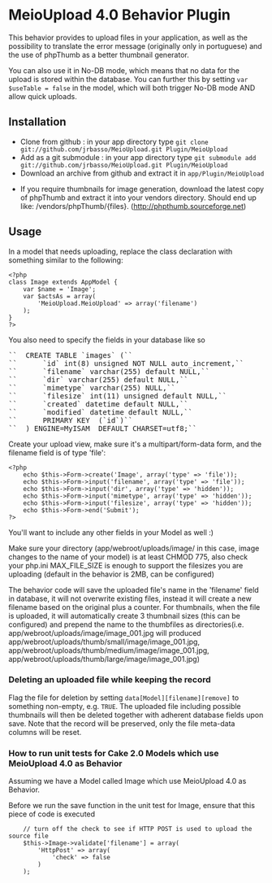 # MeioUpload 4.0 Behavior Plugin

This behavior provides to upload files in your application, as well as the possibility to translate the error message (originally only in portuguese) and the use of phpThumb as a better thumbnail generator.

You can also use it in No-DB mode, which means that no data for the upload is stored within the database. You can further this by setting `var $useTable = false` in the model, which will both trigger No-DB mode AND allow quick uploads.


## Installation
- Clone from github : in your app directory type `git clone git://github.com/jrbasso/MeioUpload.git Plugin/MeioUpload`
- Add as a git submodule : in your app directory type `git submodule add git://github.com/jrbasso/MeioUpload.git Plugin/MeioUpload`
- Download an archive from github and extract it in `app/Plugin/MeioUpload`

* If you require thumbnails for image generation, download the latest copy of phpThumb and extract it into your vendors directory. Should end up like: /vendors/phpThumb/{files}. (http://phpthumb.sourceforge.net)

## Usage
In a model that needs uploading, replace the class declaration with something similar to the following:

	<?php
	class Image extends AppModel {
		var $name = 'Image';
		var $actsAs = array(
			'MeioUpload.MeioUpload' => array('filename')
		);
	}
	?>

You also need to specify the fields in your database like so
<pre>
``	CREATE TABLE `images` (``
``		`id` int(8) unsigned NOT NULL auto_increment,``
``		`filename` varchar(255) default NULL,``
``		`dir` varchar(255) default NULL,``
``		`mimetype` varchar(255) NULL,``
``		`filesize` int(11) unsigned default NULL,``
``		`created` datetime default NULL,``
``		`modified` datetime default NULL,``
``		PRIMARY KEY  (`id`)``
``	) ENGINE=MyISAM  DEFAULT CHARSET=utf8;``
</pre>

Create your upload view, make sure it's a multipart/form-data form, and the filename field is of type 'file':

	<?php
		echo $this->Form->create('Image', array('type' => 'file'));
		echo $this->Form->input('filename', array('type' => 'file'));
		echo $this->Form->input('dir', array('type' => 'hidden'));
		echo $this->Form->input('mimetype', array('type' => 'hidden'));
		echo $this->Form->input('filesize', array('type' => 'hidden'));
		echo $this->Form->end('Submit');
	?>
You'll want to include any other fields in your Model as well :)

Make sure your directory (app/webroot/uploads/image/ in this case, image changes to the name of your model) is at least CHMOD 775, also check your php.ini MAX_FILE_SIZE is enough to support the filesizes you are uploading (default in the behavior is 2MB, can be configured)

The behavior code will save the uploaded file's name in the 'filename' field in database, it will not overwrite existing files, instead it will create a new filename based on the original plus a counter. For thumbnails, when the file is uploaded, it will automatically create 3 thumbnail sizes (this can be configured) and prepend the name to the thumbfiles as directories(i.e. app/webroot/uploads/image/image_001.jpg will produced app/webroot/uploads/thumb/small/image/image_001.jpg, app/webroot/uploads/thumb/medium/image/image_001.jpg, app/webroot/uploads/thumb/large/image/image_001.jpg)

### Deleting an uploaded file while keeping the record
Flag the file for deletion by setting `data[Model][filename][remove]` to something non-empty, e.g. `TRUE`. The uploaded file including possible thumbnails will then be deleted together with adherent database fields upon save. Note that the record will be preserved, only the file meta-data columns will be reset.

### How to run unit tests for Cake 2.0 Models which use MeioUpload 4.0 as Behavior

Assuming we have a Model called Image which use MeioUpload 4.0 as Behavior.

Before we run the save function in the unit test for Image, ensure that this piece of code is executed

		// turn off the check to see if HTTP POST is used to upload the source file
		$this->Image->validate['filename'] = array(
			'HttpPost' => array(
				'check' => false
			)
		);